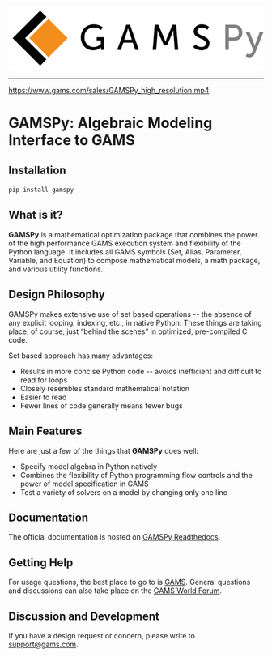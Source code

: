 ![plot](https://github.com/GAMS-dev/gamspy/blob/develop/docs/_static/gamspy_logo.png?raw=true)

-----------------


https://www.gams.com/sales/GAMSPy_high_resolution.mp4

# GAMSPy: Algebraic Modeling Interface to GAMS

## Installation

```sh
pip install gamspy
```

## What is it?

**GAMSPy** is a mathematical optimization package that combines the power of the high performance GAMS execution system
and flexibility of the Python language. It includes all GAMS symbols (Set, Alias, Parameter, Variable, and
Equation) to compose mathematical models, a math package, and various utility functions.


## Design Philosophy
GAMSPy makes extensive use of set based operations -- the absence of any explicit looping, indexing, etc., in native Python.
These things are taking place, of course, just “behind the scenes” in optimized, pre-compiled C code.

Set based approach has many advantages:

  - Results in more concise Python code -- avoids inefficient and difficult to read for loops
  - Closely resembles standard mathematical notation
  - Easier to read
  - Fewer lines of code generally means fewer bugs


## Main Features
Here are just a few of the things that **GAMSPy** does well:

  - Specify model algebra in Python natively
  - Combines the flexibility of Python programming flow controls and the power of model specification in GAMS
  - Test a variety of solvers on a model by changing only one line

## Documentation
The official documentation is hosted on [GAMSPy Readthedocs](https://gamspy.readthedocs.io/en/latest/index.html).

## Getting Help

For usage questions, the best place to go to is [GAMS](https://www.gams.com/latest/docs/API_PY_GETTING_STARTED.html).
General questions and discussions can also take place on the [GAMS World Forum](https://forum.gamsworld.org).

## Discussion and Development
If you have a design request or concern, please write to support@gams.com.
